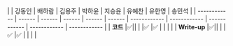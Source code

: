 |              | 강동인 | 배하람 | 김용주 | 박하윤 | 지승윤 | 유예찬  | 유한영 | 송민석 |
| ------------ | ------ | ------ | ------ | ------ | ------ | ------------ | ------------ | ------------ | ------------ | ------------ |
| **코드**     |✅|| | |:white_check_mark: |:white_check_mark:   |   |   |  |
| **Write-up** |✅|| | |:white_check_mark:  |:white_check_mark:   |  |   |  |

